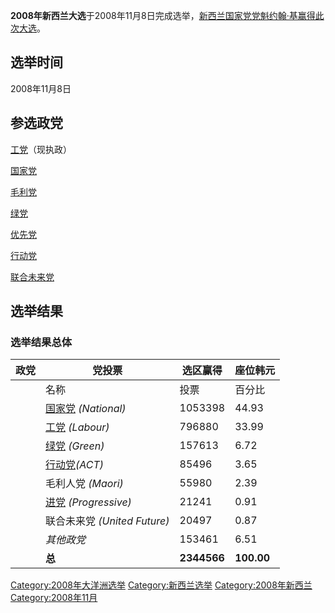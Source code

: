 **2008年新西兰大选**于2008年11月8日完成选举，[新西兰国家党党魁](../Page/新西兰国家党.md "wikilink")[约翰·基赢得此次大选](https://zh.wikipedia.org/wiki/约翰·基 "wikilink")。

## 选举时间

2008年11月8日

## 参选政党

[工党](../Page/新西兰工党.md "wikilink")（现执政）

[国家党](../Page/新西兰国家党.md "wikilink")

[毛利党](https://zh.wikipedia.org/wiki/毛利党 "wikilink")

[绿党](https://zh.wikipedia.org/wiki/绿党 "wikilink")

[优先党](https://zh.wikipedia.org/wiki/优先党 "wikilink")

[行动党](https://zh.wikipedia.org/wiki/紐西蘭行動黨 "wikilink")

[联合未来党](https://zh.wikipedia.org/wiki/联合未来党 "wikilink")

## 选举结果

### 选举结果总体

| 政党 | 党投票                                                               | 选区赢得        | 座位韩元       |
| -- | ----------------------------------------------------------------- | ----------- | ---------- |
|    | 名称                                                                | 投票          | 百分比        |
|    | [国家党](../Page/新西兰国家党.md "wikilink") *(National)*                  | 1053398     | 44.93      |
|    | [工党](../Page/新西兰工党.md "wikilink") *(Labour)*                      | 796880      | 33.99      |
|    | [绿党](https://zh.wikipedia.org/wiki/绿党 "wikilink") *(Green)*       | 157613      | 6.72       |
|    | [行动党](https://zh.wikipedia.org/wiki/紐西蘭行動黨 "wikilink")*(ACT)*     | 85496       | 3.65       |
|    | 毛利人党 *(Maori)*                                                    | 55980       | 2.39       |
|    | [进党](https://zh.wikipedia.org/wiki/进党 "wikilink") *(Progressive)* | 21241       | 0.91       |
|    | 联合未来党 *(United Future)*                                           | 20497       | 0.87       |
|    | *其他政党*                                                            | 153461      | 6.51       |
|    | **总**                                                             | **2344566** | **100.00** |

[Category:2008年大洋洲选举](https://zh.wikipedia.org/wiki/Category:2008年大洋洲选举 "wikilink")
[Category:新西兰选举](https://zh.wikipedia.org/wiki/Category:新西兰选举 "wikilink")
[Category:2008年新西兰](https://zh.wikipedia.org/wiki/Category:2008年新西兰 "wikilink")
[Category:2008年11月](https://zh.wikipedia.org/wiki/Category:2008年11月 "wikilink")